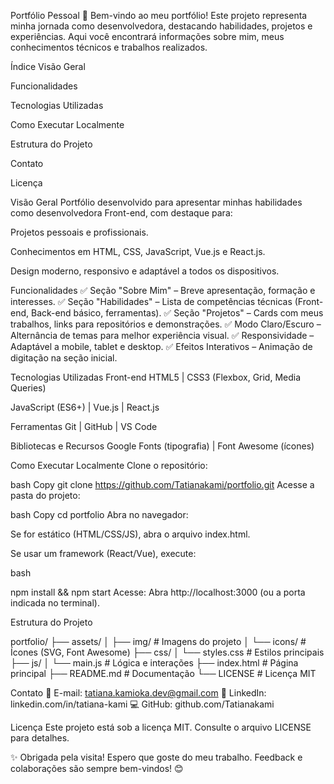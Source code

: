 Portfólio Pessoal
👋 Bem-vindo ao meu portfólio!
Este projeto representa minha jornada como desenvolvedora, destacando habilidades, projetos e experiências. Aqui você encontrará informações sobre mim, meus conhecimentos técnicos e trabalhos realizados.

Índice
Visão Geral

Funcionalidades

Tecnologias Utilizadas

Como Executar Localmente

Estrutura do Projeto

Contato

Licença

Visão Geral
Portfólio desenvolvido para apresentar minhas habilidades como desenvolvedora Front-end, com destaque para:

Projetos pessoais e profissionais.

Conhecimentos em HTML, CSS, JavaScript, Vue.js e React.js.

Design moderno, responsivo e adaptável a todos os dispositivos.

Funcionalidades
✅ Seção "Sobre Mim" – Breve apresentação, formação e interesses.
✅ Seção "Habilidades" – Lista de competências técnicas (Front-end, Back-end básico, ferramentas).
✅ Seção "Projetos" – Cards com meus trabalhos, links para repositórios e demonstrações.
✅ Modo Claro/Escuro – Alternância de temas para melhor experiência visual.
✅ Responsividade – Adaptável a mobile, tablet e desktop.
✅ Efeitos Interativos – Animação de digitação na seção inicial.

Tecnologias Utilizadas
Front-end
HTML5 | CSS3 (Flexbox, Grid, Media Queries)

JavaScript (ES6+) | Vue.js | React.js

Ferramentas
Git | GitHub | VS Code

Bibliotecas e Recursos
Google Fonts (tipografia) | Font Awesome (ícones)

Como Executar Localmente
Clone o repositório:

bash
Copy
git clone https://github.com/Tatianakami/portfolio.git
Acesse a pasta do projeto:

bash
Copy
cd portfolio
Abra no navegador:

Se for estático (HTML/CSS/JS), abra o arquivo index.html.

Se usar um framework (React/Vue), execute:

bash

npm install && npm start
Acesse:
Abra http://localhost:3000 (ou a porta indicada no terminal).

Estrutura do Projeto

portfolio/
├── assets/
│   ├── img/          # Imagens do projeto
│   └── icons/        # Ícones (SVG, Font Awesome)
├── css/
│   └── styles.css    # Estilos principais
├── js/
│   └── main.js       # Lógica e interações
├── index.html        # Página principal
├── README.md         # Documentação
└── LICENSE           # Licença MIT

Contato
📩 E-mail: tatiana.kamioka.dev@gmail.com
🔗 LinkedIn: linkedin.com/in/tatiana-kami
💻 GitHub: github.com/Tatianakami

Licença
Este projeto está sob a licença MIT. Consulte o arquivo LICENSE para detalhes.

✨ Obrigada pela visita! Espero que goste do meu trabalho.
Feedback e colaborações são sempre bem-vindos! 😊
